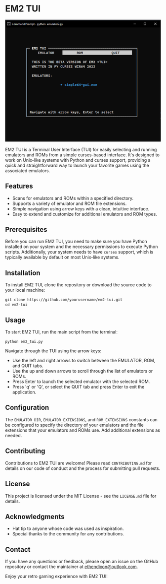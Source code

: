# EM2 TUI

![EM2 TUI Screenshot](/tui.PNG)

EM2 TUI is a Terminal User Interface (TUI) for easily selecting and running emulators and ROMs from a simple curses-based interface. It's designed to work on Unix-like systems with Python and curses support, providing a quick and straightforward way to launch your favorite games using the associated emulators.

## Features

- Scans for emulators and ROMs within a specified directory.
- Supports a variety of emulator and ROM file extensions.
- Simple navigation using arrow keys with a clean, intuitive interface.
- Easy to extend and customize for additional emulators and ROM types.

## Prerequisites

Before you can run EM2 TUI, you need to make sure you have Python installed on your system and the necessary permissions to execute Python scripts. Additionally, your system needs to have `curses` support, which is typically available by default on most Unix-like systems.

## Installation

To install EM2 TUI, clone the repository or download the source code to your local machine:

```
git clone https://github.com/yourusername/em2-tui.git
cd em2-tui
```

## Usage

To start EM2 TUI, run the main script from the terminal:

```
python em2_tui.py
```

Navigate through the TUI using the arrow keys:
- Use the left and right arrows to switch between the EMULATOR, ROM, and QUIT tabs.
- Use the up and down arrows to scroll through the list of emulators or ROMs.
- Press Enter to launch the selected emulator with the selected ROM.
- Press 'q' or 'Q', or select the QUIT tab and press Enter to exit the application.

## Configuration

The `EMULATOR_DIR`, `EMULATOR_EXTENSIONS`, and `ROM_EXTENSIONS` constants can be configured to specify the directory of your emulators and the file extensions that your emulators and ROMs use. Add additional extensions as needed.

## Contributing

Contributions to EM2 TUI are welcome! Please read `CONTRIBUTING.md` for details on our code of conduct and the process for submitting pull requests.

## License

This project is licensed under the MIT License - see the `LICENSE.md` file for details.

## Acknowledgments

- Hat tip to anyone whose code was used as inspiration.
- Special thanks to the community for any contributions.

## Contact

If you have any questions or feedback, please open an issue on the GitHub repository or contact the maintainer at ethendixon@outlook.com.

Enjoy your retro gaming experience with EM2 TUI!
